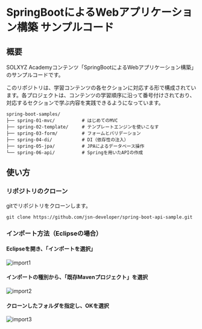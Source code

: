 # SpringBootによるWebアプリケーション構築 サンプルコード

## 概要

SOLXYZ Academyコンテンツ「SpringBootによるWebアプリケーション構築」のサンプルコードです。

このリポジトリは、学習コンテンツの各セクションに対応する形で構成されています。各プロジェクトは、コンテンツの学習順序に沿って番号付けされており、対応するセクションで学ぶ内容を実践できるようになっています。

```
spring-boot-samples/
├── spring-01-mvc/          # はじめてのMVC
├── spring-02-template/     # テンプレートエンジンを使いこなす
├── spring-03-form/         # フォームとバリデーション
├── spring-04-di/           # DI（依存性の注入）
├── spring-05-jpa/          # JPAによるデータベース操作
└── spring-06-api/          # Springを用いたAPIの作成
```

## 使い方

### リポジトリのクローン

gitでリポジトリをクローンします。

```shell
git clone https://github.com/jsn-developer/spring-boot-api-sample.git
```

### インポート方法（Eclipseの場合）

#### Eclipseを開き、「インポートを選択」

![import1](./images/import1.png)

#### インポートの種別から、「既存Mavenプロジェクト」を選択

![import2](./images/import2.png)

#### クローンしたフォルダを指定し、OKを選択

![import3](images/import3.png)
